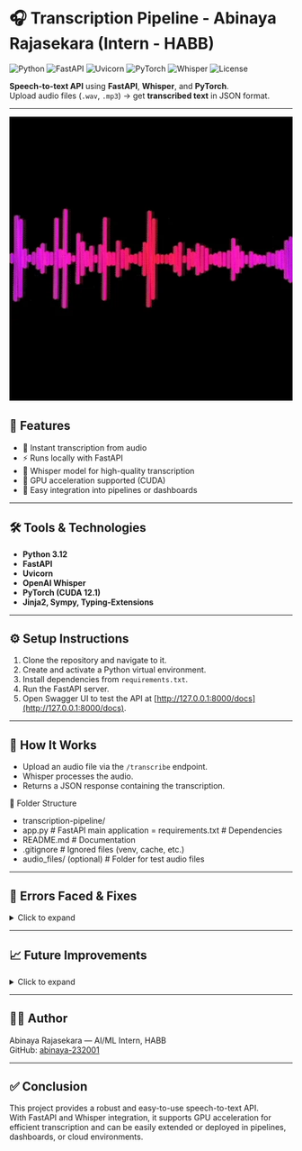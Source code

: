 # 🎧 Transcription Pipeline - Abinaya Rajasekara (Intern - HABB)  
![Python](https://img.shields.io/badge/Python-3.12-blue?logo=python&logoColor=white) 
![FastAPI](https://img.shields.io/badge/FastAPI-0.1.0-green?logo=fastapi&logoColor=white) 
![Uvicorn](https://img.shields.io/badge/Uvicorn-0.22.0-purple?logo=uvicorn&logoColor=white) 
![PyTorch](https://img.shields.io/badge/PyTorch-2.1.0-red?logo=pytorch&logoColor=white) 
![Whisper](https://img.shields.io/badge/Whisper-1.0-orange?logo=openai&logoColor=white) 
![License](https://img.shields.io/badge/License-MIT-blue)

**Speech-to-text API** using **FastAPI**, **Whisper**, and **PyTorch**.  
Upload audio files (`.wav`, `.mp3`) → get **transcribed text** in JSON format.

---

<p align="center">
  <img src="audio_gif.webp" width="600" alt="Audio transcription animation"/>
</p>

## 🚀 Features

- 🎤 Instant transcription from audio  
- ⚡ Runs locally with FastAPI  
- 🧠 Whisper model for high-quality transcription  
- 🚀 GPU acceleration supported (CUDA)  
- 🔗 Easy integration into pipelines or dashboards  

---

## 🛠️ Tools & Technologies

- **Python 3.12**  
- **FastAPI**  
- **Uvicorn**  
- **OpenAI Whisper**  
- **PyTorch (CUDA 12.1)**  
- **Jinja2, Sympy, Typing-Extensions**  

---

## ⚙️ Setup Instructions

1. Clone the repository and navigate to it.  
2. Create and activate a Python virtual environment.  
3. Install dependencies from `requirements.txt`.  
4. Run the FastAPI server.  
5. Open Swagger UI to test the API at [http://127.0.0.1:8000/docs](http://127.0.0.1:8000/docs).  

---

## 🧩 How It Works

- Upload an audio file via the `/transcribe` endpoint.  
- Whisper processes the audio.  
- Returns a JSON response containing the transcription.


📁 Folder Structure
- transcription-pipeline/
- app.py                  # FastAPI main application
= requirements.txt        # Dependencies
- README.md               # Documentation
- .gitignore              # Ignored files (venv, cache, etc.)
- audio_files/ (optional) # Folder for test audio files


---

## 🧠 Errors Faced & Fixes
<details> <summary>Click to expand</summary>

| Step | Issue | Cause | Solution |
|------|-------|-------|---------|
| 1 | Torch not using GPU | CUDA unavailable | Install GPU version |
| 2 | Dependency conflict | sympy version mismatch | Install compatible version: sympy==1.13.1 |
| 3 | Whisper not found | ModuleNotFoundError | Install: pip install openai-whisper |
| 4 | App not starting | uvicorn missing | Install FastAPI & Uvicorn: pip install fastapi uvicorn |
| 5 | PowerShell venv issue | Could not activate | Use full path: .venv\Scripts\activate |
| 6 | Pip version warning | Version check error | Ignored (non-critical) |

</details>

---

## 📈 Future Improvements
<details> <summary>Click to expand</summary>

- Real-time streaming transcription  
- Speaker diarization (multi-voice detection)  
- Multi-language transcription support  
- Frontend interface for uploads & display  
- Cloud deployment (AWS / Azure / Streamlit)  

</details>

---

## 🧑‍💻 Author

Abinaya Rajasekara — AI/ML Intern, HABB  
GitHub: [abinaya-232001](https://github.com/abinaya-232001)

---

## ✅ Conclusion

This project provides a robust and easy-to-use speech-to-text API.  
With FastAPI and Whisper integration, it supports GPU acceleration for efficient transcription and can be easily extended or deployed in pipelines, dashboards, or cloud environments.
